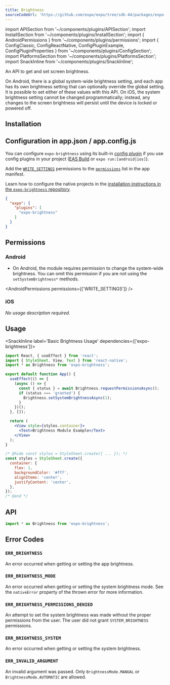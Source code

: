 ```yaml
---
title: Brightness
sourceCodeUrl: 'https://github.com/expo/expo/tree/sdk-44/packages/expo-brightness'
---
```


import APISection from '~/components/plugins/APISection';
import InstallSection from '~/components/plugins/InstallSection';
import { AndroidPermissions } from '~/components/plugins/permissions';
import { ConfigClassic, ConfigReactNative, ConfigPluginExample, ConfigPluginProperties } from '~/components/plugins/ConfigSection';
import PlatformsSection from '~/components/plugins/PlatformsSection';
import SnackInline from '~/components/plugins/SnackInline';

An API to get and set screen brightness.

On Android, there is a global system-wide brightness setting, and each app has its own brightness setting that can optionally override the global setting. It is possible to set either of these values with this API. On iOS, the system brightness setting cannot be changed programmatically; instead, any changes to the screen brightness will persist until the device is locked or powered off.

<PlatformsSection android emulator ios simulator />

## Installation

<InstallSection packageName="expo-brightness" />

## Configuration in app.json / app.config.js

You can configure `expo-brightness` using its built-in [config plugin](../../../guides/config-plugins.md) if you use config plugins in your project ([EAS Build](../../../build/introduction.md) or `expo run:[android|ios]`).

<ConfigClassic>

Add the [`WRITE_SETTINGS`](#permissions) permissions to the [`permissions`](../config/app.md#permissions) list in the app manifest.

</ConfigClassic>

<ConfigReactNative>

Learn how to configure the native projects in the [installation instructions in the `expo-brightness` repository](https://github.com/expo/expo/tree/main/packages/expo-brightness#installation-in-bare-react-native-projects).

</ConfigReactNative>

<ConfigPluginExample>

```json
{
  "expo": {
    "plugins": [
      "expo-brightness"
    ]
  }
}
```

</ConfigPluginExample>

<ConfigPluginProperties properties={[]} />

## Permissions

### Android

- On Android, the module requires permission to change the system-wide brightness. You can omit this permission if you are not using the `setSystemBrightness*` methods.

<AndroidPermissions permissions={['WRITE_SETTINGS']} />

### iOS

_No usage description required._

## Usage

<SnackInline label='Basic Brightness Usage' dependencies={['expo-brightness']}>

```jsx
import React, { useEffect } from 'react';
import { StyleSheet, View, Text } from 'react-native';
import * as Brightness from 'expo-brightness';

export default function App() {
  useEffect(() => {
    (async () => {
      const { status } = await Brightness.requestPermissionsAsync();
      if (status === 'granted') {
        Brightness.setSystemBrightnessAsync(1);
      }
    })();
  }, []);

  return (
    <View style={styles.container}>
      <Text>Brightness Module Example</Text>
    </View>
  );
}

/* @hide const styles = StyleSheet.create({ ... }); */
const styles = StyleSheet.create({
  container: {
    flex: 1,
    backgroundColor: '#fff',
    alignItems: 'center',
    justifyContent: 'center',
  },
});
/* @end */
```

</SnackInline>

## API

```js
import * as Brightness from 'expo-brightness';
```

<APISection packageName="expo-brightness" apiName="Brightness" />

## Error Codes

### `ERR_BRIGHTNESS`

An error occurred when getting or setting the app brightness.

### `ERR_BRIGHTNESS_MODE`

An error occurred when getting or setting the system brightness mode. See the `nativeError` property of the thrown error for more information.

### `ERR_BRIGHTNESS_PERMISSIONS_DENIED`

An attempt to set the system brightness was made without the proper permissions from the user. The user did not grant `SYSTEM_BRIGHTNESS` permissions.

### `ERR_BRIGHTNESS_SYSTEM`

An error occurred when getting or setting the system brightness.

### `ERR_INVALID_ARGUMENT`

An invalid argument was passed. Only `BrightnessMode.MANUAL` or `BrightnessMode.AUTOMATIC` are allowed.
